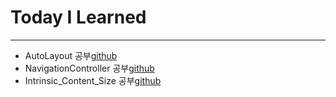 # Today I Learned

---
- AutoLayout 공부[github](https://github.com/VincentGeranium/Swift-Study/tree/master/2019-04-09-AutoLayout-Study)
- NavigationController 공부[github](https://github.com/VincentGeranium/Swift-Study/tree/master/2019-04-09-NavigationController)
- Intrinsic_Content_Size 공부[github](https://github.com/VincentGeranium/Swift-Study/tree/master/2019-04-09-Intrinsic-Content-Size)
